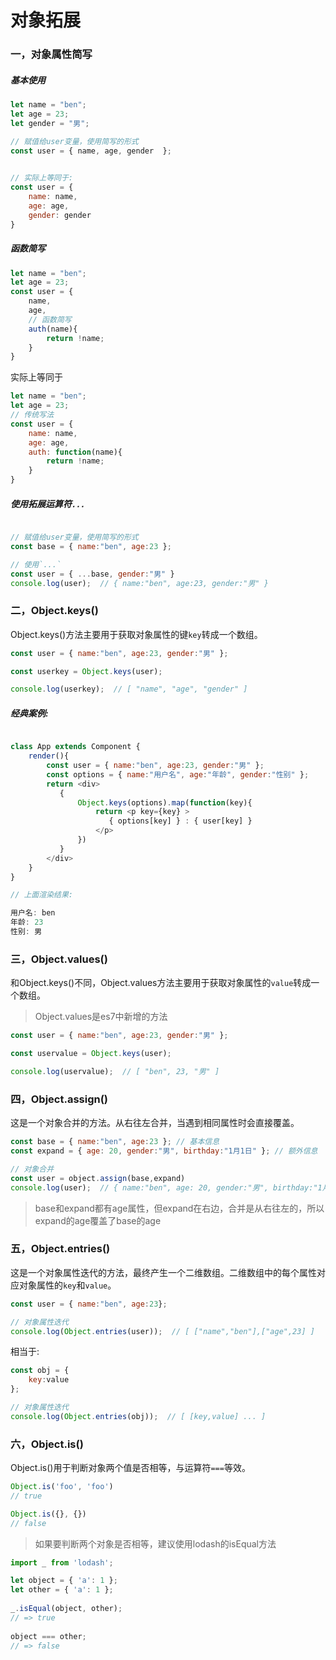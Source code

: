 # 对象拓展

### 一，对象属性简写   

##### 基本使用
```js
let name = "ben";
let age = 23;
let gender = "男";   

// 赋值给user变量，使用简写的形式
const user = { name, age, gender  };
  

// 实际上等同于:
const user = { 
    name: name,
    age: age,
    gender: gender
}
```

##### 函数简写  
```js    
let name = "ben";
let age = 23;
const user = {
    name,
    age,  
    // 函数简写
    auth(name){
        return !name;
    }
}

```  
实际上等同于   

```js    
let name = "ben";
let age = 23;  
// 传统写法
const user = {
    name: name,
    age: age,  
    auth: function(name){
        return !name;
    }
}

```  

##### 使用拓展运算符`...`
```js

// 赋值给user变量，使用简写的形式
const base = { name:"ben", age:23 };   

// 使用`...`
const user = { ...base, gender:"男" }
console.log(user);  // { name:"ben", age:23, gender:"男" }

```


### 二，Object.keys()  

Object.keys()方法主要用于获取对象属性的键`key`转成一个数组。     

```js
const user = { name:"ben", age:23, gender:"男" };

const userkey = Object.keys(user);

console.log(userkey);  // [ "name", "age", "gender" ]

```  


##### 经典案例:
```js

class App extends Component {
    render(){
        const user = { name:"ben", age:23, gender:"男" };
        const options = { name:"用户名", age:"年龄", gender:"性别" };
        return <div>
           {
               Object.keys(options).map(function(key){
                   return <p key={key} >  
                      { options[key] } : { user[key] }
                   </p>
               })
           }
        </div>
    }
}

// 上面渲染结果:  

用户名: ben
年龄: 23
性别: 男

```

### 三，Object.values() 

和Object.keys()不同，Object.values方法主要用于获取对象属性的`value`转成一个数组。     

> Object.values是es7中新增的方法

```js
const user = { name:"ben", age:23, gender:"男" };

const uservalue = Object.keys(user);

console.log(uservalue);  // [ "ben", 23, "男" ]

```


### 四，Object.assign() 

这是一个对象合并的方法。从右往左合并，当遇到相同属性时会直接覆盖。  

```js
const base = { name:"ben", age:23 }; // 基本信息
const expand = { age: 20, gender:"男", birthday:"1月1日" }; // 额外信息

// 对象合并
const user = object.assign(base,expand)
console.log(user);  // { name:"ben", age: 20, gender:"男", birthday:"1月1日" }
```
> base和expand都有age属性，但expand在右边，合并是从右往左的，所以expand的age覆盖了base的age

### 五，Object.entries() 

这是一个对象属性迭代的方法，最终产生一个二维数组。二维数组中的每个属性对应对象属性的`key`和`value`。

```js
const user = { name:"ben", age:23};

// 对象属性迭代
console.log(Object.entries(user));  // [ ["name","ben"],["age",23] ]
```
相当于:
```js
const obj = { 
    key:value 
};

// 对象属性迭代
console.log(Object.entries(obj));  // [ [key,value] ... ]
```

### 六，Object.is() 

Object.is()用于判断对象两个值是否相等，与运算符`===`等效。

```js
Object.is('foo', 'foo')
// true  

Object.is({}, {})
// false
```
  
> 如果要判断两个对象是否相等，建议使用lodash的isEqual方法  

```js  
import _ from 'lodash';  

let object = { 'a': 1 };
let other = { 'a': 1 };
 
_.isEqual(object, other);
// => true
 
object === other;
// => false
```